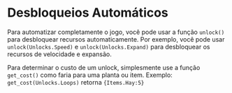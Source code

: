 # Desbloqueios Automáticos
Para automatizar completamente o jogo, você pode usar a função `unlock()` para desbloquear recursos automaticamente.
Por exemplo, você pode usar `unlock(Unlocks.Speed)` e `unlock(Unlocks.Expand)` para desbloquear os recursos de velocidade e expansão.

Para determinar o custo de um unlock, simplesmente use a função `get_cost()` como faria para uma planta ou item.
Exemplo:
`get_cost(Unlocks.Loops)`
retorna `{Items.Hay:5}`
